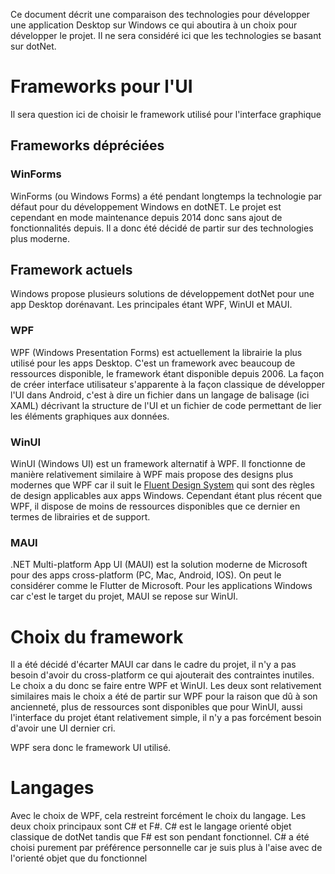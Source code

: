 Ce document décrit une comparaison des technologies pour développer une application Desktop sur Windows ce qui aboutira à un choix pour développer le projet. Il ne sera considéré ici que les technologies se basant sur dotNet.

# Frameworks pour l'UI
Il sera question ici de choisir le framework utilisé pour l'interface graphique
## Frameworks dépréciées

### WinForms
WinForms (ou Windows Forms) a été pendant longtemps la technologie par défaut pour du développement Windows en dotNET. Le projet est cependant en mode maintenance depuis 2014 donc sans ajout de fonctionnalités depuis. Il a donc été décidé de partir sur des technologies plus moderne.

## Framework actuels
Windows propose plusieurs solutions de développement dotNet pour une app Desktop dorénavant. Les principales étant WPF, WinUI et MAUI.

### WPF
WPF (Windows Presentation Forms) est actuellement la librairie la plus utilisé pour les apps Desktop. C'est un framework avec beaucoup de ressources disponible, le framework étant disponible depuis 2006. La façon de créer interface utilisateur s'apparente à la façon classique de développer l'UI dans Android, c'est à dire un fichier dans un langage de balisage (ici XAML) décrivant la structure de l'UI et un fichier de code permettant de lier les éléments graphiques aux données.

### WinUI

WinUI (Windows UI) est un framework alternatif à WPF. Il fonctionne de manière relativement similaire à WPF mais propose des designs plus modernes que WPF car il suit le [Fluent Design System](https://www.microsoft.com/design/fluent/) qui sont des règles de design applicables aux apps Windows. Cependant étant plus récent que WPF, il dispose de moins de ressources disponibles que ce dernier en termes de librairies et de support.

### MAUI
.NET Multi-platform App UI (MAUI) est la solution moderne de Microsoft pour des apps cross-platform (PC, Mac, Android, IOS). On peut le considérer comme le Flutter de Microsoft. Pour les applications Windows car c'est le target du projet, MAUI se repose sur WinUI.

# Choix du framework

Il a été décidé d'écarter MAUI car dans le cadre du projet, il n'y a pas besoin d'avoir du cross-platform ce qui ajouterait des contraintes inutiles. Le choix a du donc se faire entre WPF et WinUI. Les deux sont relativement similaires mais le choix a été de partir sur WPF pour la raison que dû à son ancienneté, plus de ressources sont disponibles que pour WinUI, aussi l'interface du projet étant relativement simple, il n'y a pas forcément besoin d'avoir une UI dernier cri.

WPF sera donc le framework UI utilisé.

# Langages

Avec le choix de WPF, cela restreint forcément le choix du langage. Les deux choix principaux sont C# et F#. C# est le langage orienté objet classique de dotNet tandis que F# est son pendant fonctionnel.
C# a été choisi purement par préférence personnelle car je suis plus à l'aise avec de l'orienté objet que du fonctionnel
